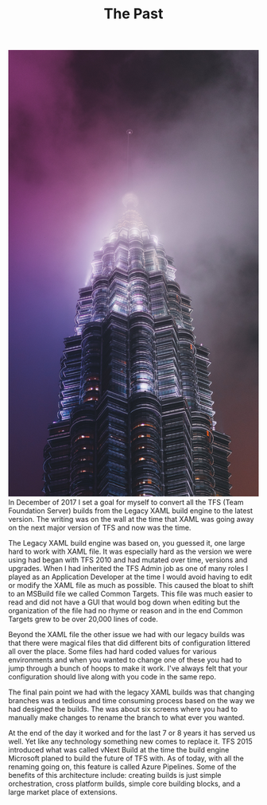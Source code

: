 ﻿---
title: The Past 
subTitle: XAML to the Future
category: "DevOps"
cover: izuddin-helmi-adnan-1157887-unsplash.jpg
---
![Unsplash](izuddin-helmi-adnan-1157887-unsplash.jpg)
In December of 2017 I set a goal for myself to convert all the TFS (Team Foundation Server) builds from the Legacy XAML build engine to the latest version. The writing was on the wall at the time that XAML was going away on the next major version of TFS and now was the time. 

The Legacy XAML build engine was based on, you guessed it, one large hard to work with XAML file. It was especially hard as the version we were using had began with TFS 2010 and had mutated over time, versions and upgrades. When I had inherited the TFS Admin job as one of many roles I played as an Application Developer at the time I would avoid having to edit or modify the XAML file as much as possible. This caused the bloat to shift to an MSBuild file we called Common Targets. This file was much easier to read and did not have a GUI that would bog down when editing but the organization of the file had no rhyme or reason and in the end Common Targets grew to be over 20,000 lines of code.

Beyond the XAML file the other issue we had with our legacy builds was that there were magical files that did different bits of configuration littered all over the place. Some files had hard coded values for various environments and when you wanted to change one of these you had to jump through a bunch of hoops to make it work. I've always felt that your configuration should live along with you code in the same repo.

The final pain point we had with the legacy XAML builds was that changing branches was a tedious and time consuming process based on the way we had designed the builds. The was about six screens where you had to manually make changes to rename the branch to what ever you wanted.

At the end of the day it worked and for the last 7 or 8 years it has served us well. Yet like any technology something new comes to replace it. TFS 2015 introduced what was called vNext Build at the time the build engine Microsoft planed to build the future of TFS with. As of today, with all the renaming going on, this feature is called Azure Pipelines. Some of the benefits of this architecture include: creating builds is just simple orchestration, cross platform builds, simple core building blocks, and a large market place of extensions.
